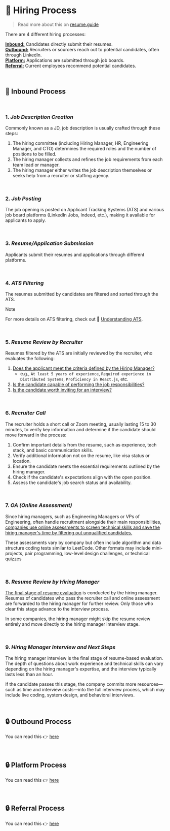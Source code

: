 # 🚥 Hiring Process
>Read more about this on [resume.guide](https://resume.guide/en/understand/hiring-process/?ref=github.com)

There are 4 different hiring processes:

**<ins>Inbound:</ins>** Candidates directly submit their resumes.  
**<ins>Outbound:</ins>** Recruiters or sourcers reach out to potential candidates, often through LinkedIn.  
**<ins>Platform:</ins>** Applications are submitted through job boards.  
**<ins>Referral:</ins>** Current employees recommend potential candidates.

<br />

## 📮 Inbound Process

<br />

### 1. <i>Job Description Creation</i>
Commonly known as a JD, job description is usually crafted through these steps:

1. The hiring committee (including Hiring Manager, HR, Engineering Manager, and CTO) determines the required roles and the number of positions to be filled.
2. The hiring manager collects and refines the job requirements from each team lead or manager.
3. The hiring manager either writes the job description themselves or seeks help from a recruiter or staffing agency.

<br />

### 2. <i>Job Posting</i>
The job opening is posted on Applicant Tracking Systems (ATS) and various job board platforms (LinkedIn Jobs, Indeed, etc.), making it available for applicants to apply.

<br />

### 3. <i>Resume/Application Submission</i>
Applicants submit their resumes and applications through different platforms.

<br />

### 4. <i>ATS Filtering</i>
The resumes submitted by candidates are filtered and sorted through the ATS.

>[!NOTE]
>For more details on ATS filtering, check out 🤖 [Understanding ATS](https://resume.guide/en/understand/ats).

<br />

### 5. <i>Resume Review by Recruiter</i>
Resumes filtered by the ATS are initially reviewed by the recruiter, who evaluates the following:

1. <ins>Does the applicant meet the criteria defined by the Hiring Manager?</ins>
    - e.g., `At least 5 years of experience`, `Required experience in Distributed Systems`, `Proficiency in React.js`, etc.
2. <ins>Is the candidate capable of performing the job responsibilities?</ins>
3. <ins>Is the candidate worth inviting for an interview?</ins>

<br />

### 6. <i>Recruiter Call</i>
The recruiter holds a short call or Zoom meeting, usually lasting 15 to 30 minutes, to verify key information and determine if the candidate should move forward in the process:

1. Confirm important details from the resume, such as experience, tech stack, and basic communication skills.
2. Verify additional information not on the resume, like visa status or location.
3. Ensure the candidate meets the essential requirements outlined by the hiring manager.
4. Check if the candidate's expectations align with the open position.
5. Assess the candidate's job search status and availability.

<br />

### 7. <i>OA (Online Assessment)</i>
Since hiring managers, such as Engineering Managers or VPs of Engineering, often handle recruitment alongside their main responsibilities, <ins>companies use online assessments to screen technical skills and save the hiring manager's time by filtering out unqualified candidates.</ins>

These assessments vary by company but often include algorithm and data structure coding tests similar to LeetCode. Other formats may include mini-projects, pair programming, low-level design challenges, or technical quizzes

<br />

### 8. <i>Resume Review by Hiring Manager</i>
<ins>The final stage of resume evaluation</ins> is conducted by the hiring manager. Resumes of candidates who pass the recruiter call and online assessment are forwarded to the hiring manager for further review. Only those who clear this stage advance to the interview process.

In some companies, the hiring manager might skip the resume review entirely and move directly to the hiring manager interview stage.

<br />

### 9. <i>Hiring Manager Interview and Next Steps</i>
The hiring manager interview is the final stage of resume-based evaluation. The depth of questions about work experience and technical skills can vary depending on the hiring manager's expertise, and the interview typically lasts less than an hour.

If the candidate passes this stage, the company commits more resources—such as time and interview costs—into the full interview process, which may include live coding, system design, and behavioral interviews.

<br />

## 🔒 Outbound Process
You can read this 👉 [here](https://www.resume.guide/en/understand/hiring-process#-outbound-process)

<br />

## 🔒 Platform Process
You can read this 👉 [here](https://www.resume.guide/en/understand/hiring-process#-platform-process)

<br />

## 🔒 Referral Process
You can read this 👉 [here](https://www.resume.guide/en/understand/hiring-process#-referral-process)